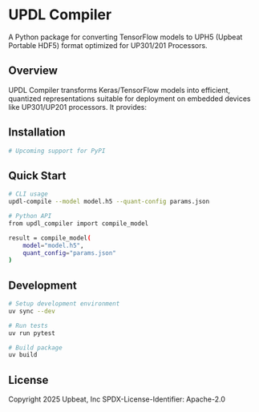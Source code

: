 # UPDL Compiler

A Python package for converting TensorFlow models to UPH5 (Upbeat Portable HDF5) format optimized for UP301/201 Processors.

## Overview

UPDL Compiler transforms Keras/TensorFlow models into efficient, quantized representations suitable for deployment on embedded devices like UP301/UP201 processors. It provides:

## Installation

```bash
# Upcoming support for PyPI
```

## Quick Start

```bash
# CLI usage
updl-compile --model model.h5 --quant-config params.json

# Python API
from updl_compiler import compile_model

result = compile_model(
    model="model.h5",
    quant_config="params.json"
)
```

## Development

```bash
# Setup development environment
uv sync --dev

# Run tests
uv run pytest

# Build package
uv build
```

## License

Copyright 2025 Upbeat, Inc
SPDX-License-Identifier: Apache-2.0